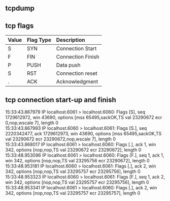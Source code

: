 ## tcpdump

## tcp flags
|Value|Flag Type|Description|
|:--|:--|:--|
|S|SYN|Connection Start|
|F|FIN|Connection Finish|
|P|PUSH|Data push|
|S|RST|Connection reset|
|.|ACK|Acknowledgment|

## tcp connection start-up and finish  

15:33:43.867979 IP localhost.6061 > localhost.6060: Flags [S], seq 1729612972, win 43690, options [mss 65495,sackOK,TS val 23290672 ecr 0,nop,wscale 7], length 0  
15:33:43.867993 IP localhost.6060 > localhost.6061: Flags [S.], seq 2220342477, ack 1729612973, win 43690, options [mss 65495,sackOK,TS val 23290672 ecr 23290672,nop,wscale 7], length 0  
15:33:43.868017 IP localhost.6061 > localhost.6060: Flags [.], ack 1, win 342, options [nop,nop,TS val 23290672 ecr 23290672], length 0  
15:33:48.953096 IP localhost.6061 > localhost.6060: Flags [F.], seq 1, ack 1, win 342, options [nop,nop,TS val 23295756 ecr 23290672], length 0  
15:33:48.953181 IP localhost.6060 > localhost.6061: Flags [.], ack 2, win 342, options [nop,nop,TS val 23295757 ecr 23295756], length 0  
15:33:48.953323 IP localhost.6060 > localhost.6061: Flags [F.], seq 1, ack 2, win 342, options [nop,nop,TS val 23295757 ecr 23295756], length 0  
15:33:48.953341 IP localhost.6061 > localhost.6060: Flags [.], ack 2, win 342, options [nop,nop,TS val 23295757 ecr 23295757], length 0  